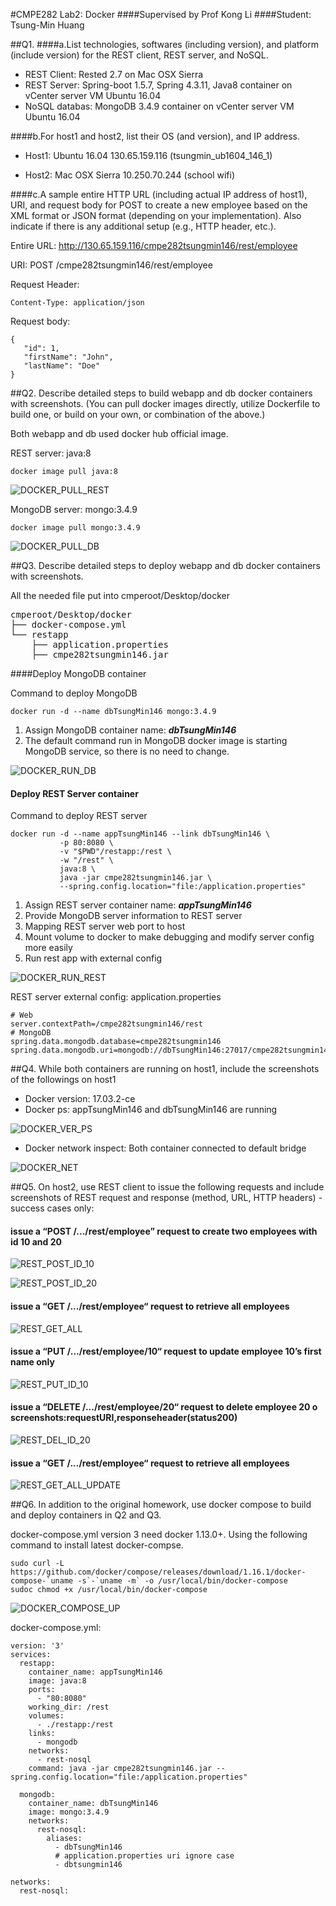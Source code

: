 #CMPE282 Lab2: Docker
####Supervised by Prof Kong Li
####Student: Tsung-Min Huang

##Q1.
####a.List technologies, softwares (including version), and platform (include version) for the REST client, REST server, and NoSQL.
* REST Client: Rested 2.7 on Mac OSX Sierra
* REST Server: Spring-boot 1.5.7, Spring 4.3.11, Java8 container  on vCenter server VM Ubuntu 16.04
* NoSQL databas: MongoDB 3.4.9 container on vCenter server VM Ubuntu 16.04

####b.For host1 and host2, list their OS (and version), and IP address.

* Host1: Ubuntu 16.04 130.65.159.116 (tsungmin\_ub1604\_146\_1)

* Host2: Mac OSX Sierra 10.250.70.244 (school wifi)

####c.A sample entire HTTP URL (including actual IP address of host1), URI, and request body for POST to create a new employee based on the XML format or JSON format (depending on your implementation). Also indicate if there is any additional setup (e.g., HTTP header, etc.).

Entire URL: http://130.65.159.116/cmpe282tsungmin146/rest/employee

URI: POST /cmpe282tsungmin146/rest/employee

Request Header:

```
Content-Type: application/json
```

Request body:

```
{  
   "id": 1,
   "firstName": "John",
   "lastName": "Doe"
}
```

##Q2. Describe detailed steps to build webapp and db docker containers with screenshots. (You can pull docker images directly, utilize Dockerfile to build one, or build on your own, or combination of the above.)

Both webapp and db used docker hub official image.

REST server: java:8

[DOCKER_PULL_REST]: img/DOCKER_PULL_REST.png

```
docker image pull java:8
```

![DOCKER_PULL_REST]

MongoDB server: mongo:3.4.9

[DOCKER_PULL_DB]: img/DOCKER_PULL_DB.png

```
docker image pull mongo:3.4.9
```

![DOCKER_PULL_DB]

##Q3. Describe detailed steps to deploy webapp and db docker containers with screenshots.

All the needed file put into cmperoot/Desktop/docker

<pre>
cmperoot/Desktop/docker
├── docker-compose.yml
└── restapp
    ├── application.properties
    ├── cmpe282tsungmin146.jar
</pre>

####Deploy MongoDB container 

Command to deploy MongoDB

[DOCKER_RUN_DB]: img/DOCKER_RUN_DB.png

```
docker run -d --name dbTsungMin146 mongo:3.4.9
```

1. Assign MongoDB container name: ***dbTsungMin146*** 
2. The default command run in MongoDB docker image is starting MongoDB service, so there is no need to change.

![DOCKER_RUN_DB]

#### Deploy REST Server container

Command to deploy REST server

[DOCKER_RUN_REST]: img/DOCKER_RUN_REST.png

```
docker run -d --name appTsungMin146 --link dbTsungMin146 \
           -p 80:8080 \
           -v "$PWD"/restapp:/rest \
           -w "/rest" \
           java:8 \
           java -jar cmpe282tsungmin146.jar \
           --spring.config.location="file:/application.properties"
```

1. Assign REST server container name: ***appTsungMin146***
2. Provide MongoDB server information to REST server
3. Mapping REST server web port to host
4. Mount volume to docker to make debugging and modify server config more easily
5. Run rest app with external config

![DOCKER_RUN_REST]

REST server external config: application.properties

```
# Web
server.contextPath=/cmpe282tsungmin146/rest
# MongoDB
spring.data.mongodb.database=cmpe282tsungmin146
spring.data.mongodb.uri=mongodb://dbTsungMin146:27017/cmpe282tsungmin146
```

##Q4. While both containers are running on host1, include the screenshots of the followings on host1

[DOCKER_VER_PS]: img/DOCKER_VER_PS.png

* Docker version: 17.03.2-ce
* Docker ps: appTsungMin146 and dbTsungMin146 are running

![DOCKER_VER_PS]

[DOCKER_NET]: img/DOCKER_NET.png

* Docker network inspect: Both container connected to default bridge

![DOCKER_NET]


##Q5. On host2, use REST client to issue the following requests and include screenshots of REST request and response (method, URL, HTTP headers) - success cases only:

[REST_POST_ID_10]: img/REST_POST_ID_10.png
[REST_POST_ID_20]: img/REST_POST_ID_20.png

#### issue a “POST /.../rest/employee” request to create two employees with id 10 and 20

![REST_POST_ID_10]

![REST_POST_ID_20]#### issue a “GET /.../rest/employee“ request to retrieve all employees[REST_GET_ALL]: img/REST_GET_ALL.png

![REST_GET_ALL]#### issue a “PUT /.../rest/employee/10“ request to update employee 10’s first name only

[REST_PUT_ID_10]: img/REST_PUT_ID_10.png

![REST_PUT_ID_10]#### issue a “DELETE /.../rest/employee/20“ request to delete employee 20 o screenshots:requestURI,responseheader(status200)

[REST_DEL_ID_20]: img/REST_DEL_ID_20.png

![REST_DEL_ID_20]#### issue a “GET /.../rest/employee“ request to retrieve all employees

[REST_GET_ALL_UPDATE]: img/REST_GET_ALL_UPDATE.png

![REST_GET_ALL_UPDATE]##Q6. In addition to the original homework, use docker compose to build and deploy containers in Q2 and Q3.

docker-compose.yml version 3 need docker 1.13.0+.
Using the following command to install latest docker-compse.

```
sudo curl -L https://github.com/docker/compose/releases/download/1.16.1/docker-compose-`uname -s`-`uname -m` -o /usr/local/bin/docker-compose
sudoc chmod +x /usr/local/bin/docker-compose
```

[DOCKER_COMPOSE_UP]: img/DOCKER_COMPOSE_UP.png

![DOCKER_COMPOSE_UP]

docker-compose.yml:

```
version: '3'
services:
  restapp:
    container_name: appTsungMin146
    image: java:8
    ports:
      - "80:8080"
    working_dir: /rest
    volumes:
      - ./restapp:/rest
    links:
      - mongodb
    networks: 
      - rest-nosql
    command: java -jar cmpe282tsungmin146.jar --spring.config.location="file:/application.properties"

  mongodb:
    container_name: dbTsungMin146
    image: mongo:3.4.9
    networks: 
      rest-nosql:
        aliases:
          - dbTsungMin146
          # application.properties uri ignore case 
          - dbtsungmin146

networks: 
  rest-nosql: 
```


